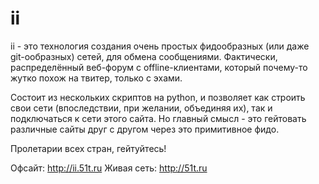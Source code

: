 ii
==

ii - это технология создания очень простых фидообразных (или даже git-ообразных) сетей, для обмена сообщениями. Фактически, распределённый веб-форум с offline-клиентами, который почему-то жутко похож на твитер, только с эхами.

Состоит из нескольких скриптов на python, и позволяет как строить свои сети (впоследствии, при желании, объединяя их), так и подключаться к сети этого сайта. Но главный смысл - это гейтовать различные сайты друг с другом через это примитивное фидо. 

Пролетарии всех стран, гейтуйтесь!

Офсайт: http://ii.51t.ru
Живая сеть: http://51t.ru
